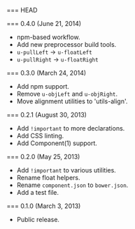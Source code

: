 === HEAD

=== 0.4.0 (June 21, 2014)

* npm-based workflow.
* Add new preprocessor build tools.
* `u-pullLeft` -> `u-floatLeft`
* `u-pullRight` -> `u-floatRight`

=== 0.3.0 (March 24, 2014)

* Add npm support.
* Remove `u-objLeft` and `u-objRight`.
* Move alignment utilities to 'utils-align'.

=== 0.2.1 (August 30, 2013)

* Add `!important` to more declarations.
* Add CSS linting.
* Add Component(1) support.

=== 0.2.0 (May 25, 2013)

* Add `!important` to various utilities.
* Rename float helpers.
* Rename `component.json` to `bower.json`.
* Add a test file.

=== 0.1.0 (March 3, 2013)

* Public release.
